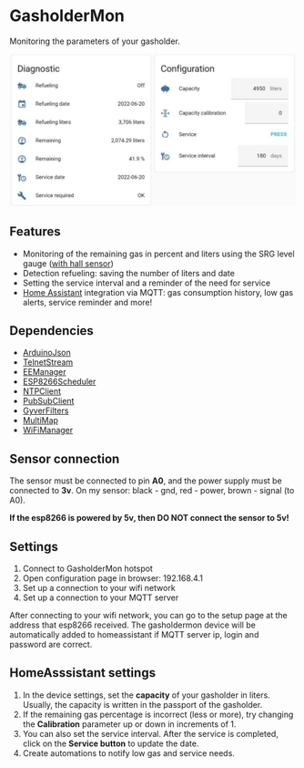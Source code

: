 # GasholderMon
Monitoring the parameters of your gasholder.

![logo](/assets/logo.jpg)

## Features
- Monitoring of the remaining gas in percent and liters using the SRG level gauge ([with hall sensor](https://www.aliexpress.com/item/1005003713504199.html))
- Detection refueling: saving the number of liters and date
- Setting the service interval and a reminder of the need for service
- [Home Assistant](https://www.home-assistant.io/) integration via MQTT: gas consumption history, low gas alerts, service reminder and more!

## Dependencies
- [ArduinoJson](https://github.com/bblanchon/ArduinoJson)
- [TelnetStream](https://github.com/jandrassy/TelnetStream)
- [EEManager](https://github.com/GyverLibs/EEManager)
- [ESP8266Scheduler](https://github.com/nrwiersma/ESP8266Scheduler)
- [NTPClient](https://github.com/arduino-libraries/NTPClient)
- [PubSubClient](https://github.com/knolleary/pubsubclient)
- [GyverFilters](https://github.com/GyverLibs/GyverFilters)
- [MultiMap](https://github.com/RobTillaart/MultiMap)
- [WiFiManager](https://github.com/tzapu/WiFiManager)

## Sensor connection
The sensor must be connected to pin **A0**, and the power supply must be connected to **3v**. On my sensor: black - gnd, red - power, brown - signal (to A0).

**If the esp8266 is powered by 5v, then DO NOT connect the sensor to 5v!**

## Settings
1. Connect to GasholderMon hotspot
2. Open configuration page in browser: 192.168.4.1
3. Set up a connection to your wifi network
4. Set up a connection to your MQTT server

After connecting to your wifi network, you can go to the setup page at the address that esp8266 received.
The gasholdermon device will be automatically added to homeassistant if MQTT server ip, login and password are correct.

## HomeAsssistant settings
1. In the device settings, set the **capacity** of your gasholder in liters. Usually, the capacity is written in the passport of the gasholder.
2. If the remaining gas percentage is incorrect (less or more), try changing the **Calibration** parameter up or down in increments of 1.
3. You can also set the service interval. After the service is completed, click on the **Service button** to update the date.
4. Create automations to notify low gas and service needs.

